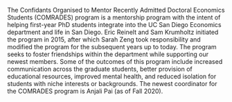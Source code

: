 The Confidants Organised to Mentor Recently Admitted Doctoral Economics Students (COMRADES) program is a mentorship program with the intent of helping first-year PhD students integrate into the UC San Diego Economics department and life in San Diego. Eric Reinelt and Sam Krumholtz initiated the program in 2015, after which Sarah Zeng took responsibility and modified the program for the subsequent years up to today. The program seeks to foster friendships within the department while supporting our newest members. Some of the outcomes of this program include increased communication across the graduate students, better provision of educational resources, improved mental health, and reduced isolation for students with niche interests or backgrounds. The newest coordinator for the COMRADES program is Anjali Pai (as of Fall 2020).
